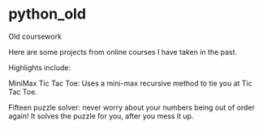 # python_old
Old coursework

Here are some projects from online courses I have taken in the past.

Highlights include:

MiniMax Tic Tac Toe:  Uses a mini-max recursive method to tie you at Tic Tac Toe.  

Fifteen puzzle solver:  never worry about your numbers being out of order again!  It solves the puzzle for you, after you mess it up.

